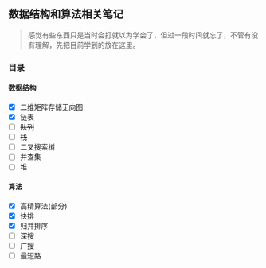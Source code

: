 ## 数据结构和算法相关笔记

> 感觉有些东西只是当时会打就以为学会了，但过一段时间就忘了，不管有没有理解，先把目前学到的放在这里。

### 目录

#### 数据结构

- [x] 二维矩阵存储无向图
- [x] 链表
- [ ] ~~队列~~
- [ ] ~~栈~~
- [ ] 二叉搜索树
- [ ] 并查集
- [ ] 堆

#### 算法

- [x] 高精算法(部分)
- [x] 快排
- [x] 归并排序
- [ ] 深搜
- [ ] 广搜
- [ ] 最短路